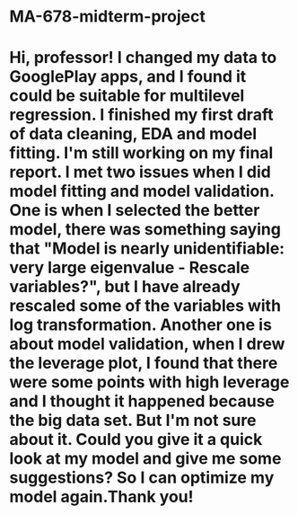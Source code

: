 # MA-678-midterm-project
# Hi, professor! I changed my data to GooglePlay apps, and I found it could be suitable for multilevel regression. I finished my first draft of data cleaning, EDA and model fitting. I'm still working on my final report. I met two issues when I did model fitting and model validation. One is when I selected the better model, there was  something saying that "Model is nearly unidentifiable: very large eigenvalue - Rescale variables?", but I have already rescaled some of the variables with log transformation. Another one is about model validation, when I drew the leverage plot, I found that there were some points with high leverage and I thought it happened because the big data set. But I'm not sure about it. Could you give it a quick look at my model and give me some suggestions? So I can optimize my model again.Thank you!
